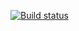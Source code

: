 [![Build status](https://ci.appveyor.com/api/projects/status/424ohkq21ikkb6v8?svg=true)](https://ci.appveyor.com/project/viktoria-sap/selenium)